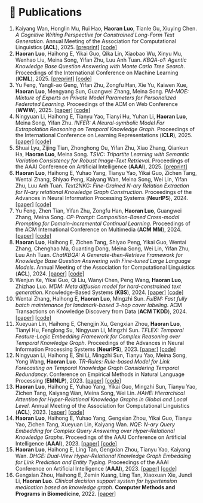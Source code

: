 <!-- 
# 📝 Publications 
<div class='paper-box'><div class='paper-box-image'><div><div class="badge">ICML 2025</div><img src='images/KBQA-o1.png' alt="sym" width="100%"></div></div>
<div class='paper-box-text' markdown="1">

[KBQA-o1: Agentic Knowledge Base Question Answering with Monte Carlo Tree Search](https://arxiv.org/abs/2501.18922) \\
**Haoran Luo**, Haihong E, Yikai Guo, Qika Lin, Xiaobao Wu, Xinyu Mu, Wenhao Liu, Meina Song, Yifan Zhu, Luu Anh Tuan\\
\[[paper](https://arxiv.org/pdf/2501.18922)\]\[[code](https://github.com/LHRLAB/KBQA-o1)\]
</div>
</div>

<div class='paper-box'><div class='paper-box-image'><div><div class="badge">NeurIPS 2024</div><img src='images/Text2NKG.png' alt="sym" width="100%"></div></div>
<div class='paper-box-text' markdown="1">

[Text2NKG: Fine-Grained N-ary Relation Extraction for N-ary relational Knowledge Graph Construction](https://proceedings.neurips.cc/paper_files/paper/2024/hash/305b2288122d46bf0641bdd86c9a7921-Abstract-Conference.html) \\
**Haoran Luo**, Haihong E, Yuhao Yang, Tianyu Yao, Yikai Guo, Zichen Tang, Wentai Zhang, Shiyao Peng, Kaiyang Wan, Meina Song, Wei Lin, Yifan Zhu, Luu Anh Tuan\\
\[[paper](https://proceedings.neurips.cc/paper_files/paper/2024/file/305b2288122d46bf0641bdd86c9a7921-Paper-Conference.pdf)\]\[[code](https://github.com/LHRLAB/Text2NKG)\]
</div>
</div>

<div class='paper-box'><div class='paper-box-image'><div><div class="badge">ACL 2024</div><img src='images/ChatKBQA.png' alt="sym" width="100%"></div></div>
<div class='paper-box-text' markdown="1">

[ChatKBQA: A Generate-then-Retrieve Framework for Knowledge Base Question Answering with Fine-tuned Large Language Models](https://aclanthology.org/2024.findings-acl.122/) \\
**Haoran Luo**, Haihong E, Zichen Tang, Shiyao Peng, Yikai Guo, Wentai Zhang, Chenghao Ma, Guanting Dong, Meina Song, Wei Lin, Yifan Zhu, Luu Anh Tuan\\
\[[paper](https://aclanthology.org/2024.findings-acl.122.pdf)\]\[[code](https://github.com/LHRLAB/ChatKBQA)\]
</div>
</div>

<div class='paper-box'><div class='paper-box-image'><div><div class="badge">ACL 2023</div><img src='images/HAHE.png' alt="sym" width="100%"></div></div>
<div class='paper-box-text' markdown="1">

[HAHE: Hierarchical Attention for Hyper-Relational Knowledge Graphs in Global and Local Level](https://aclanthology.org/2023.acl-long.450/) \\
**Haoran Luo**, Haihong E, Yuhao Yang, Yikai Guo, Mingzhi Sun, Tianyu Yao, Zichen Tang, Kaiyang Wan, Meina Song, Wei Lin\\
\[[paper](https://aclanthology.org/2023.acl-long.450.pdf)\]\[[code](https://github.com/LHRLAB/HAHE)\]
</div>
</div>

<div class='paper-box'><div class='paper-box-image'><div><div class="badge">AAAI 2023</div><img src='images/NQE.png' alt="sym" width="100%"></div></div>
<div class='paper-box-text' markdown="1">

[NQE: N-ary Query Embedding for Complex Query Answering over Hyper-Relational Knowledge Graphs](https://ojs.aaai.org/index.php/AAAI/article/view/25576) \\
**Haoran Luo**, Haihong E, Yuhao Yang, Gengxian Zhou, Yikai Guo, Tianyu Yao, Zichen Tang, Xueyuan Lin, Kaiyang Wan\\
\[[paper](https://ojs.aaai.org/index.php/AAAI/article/view/25576/25348)\]\[[code](https://github.com/LHRLAB/NQE)\]
</div>
</div>

<div class='paper-box'><div class='paper-box-image'><div><div class="badge">AAAI 2023</div><img src='images/DHGE.png' alt="sym" width="100%"></div></div>
<div class='paper-box-text' markdown="1">

[DHGE: Dual-View Hyper-Relational Knowledge Graph Embedding for Link Prediction and Entity Typing](https://ojs.aaai.org/index.php/AAAI/article/view/25795) \\
**Haoran Luo**, Haihong E, Ling Tan, Gengxian Zhou, Tianyu Yao, Kaiyang Wan\\
\[[paper](https://ojs.aaai.org/index.php/AAAI/article/view/25795/25567)\]\[[code](https://github.com/LHRLAB/DHGE)\]
</div>
</div> -->

# 📝 Publications

<script>
document.addEventListener("DOMContentLoaded", function() {
  const items = document.querySelectorAll(".index");
  items.forEach((el, index) => {
    el.insertAdjacentHTML("afterbegin", `${index + 1}.`);
  });
});
</script>

<ol style="list-style-position: outside; padding-left: 1.2em; line-height: 1.2em;">

<li> Kaiyang Wan, Honglin Mu, Rui Hao, <strong>Haoran Luo</strong>, Tianle Gu, Xiuying Chen. <em>A Cognitive Writing Perspective for Constrained Long-Form Text Generation</em>. Annual Meeting of the Association for Computational Linguistics (<strong>ACL</strong>), 2025. <a href="https://arxiv.org/abs/2502.12568">[preprint]</a> <a href="https://github.com/KaiyangWan/CogWriter">[code]</a> </li>

<li> <strong>Haoran Luo</strong>, Haihong E, Yikai Guo, Qika Lin, Xiaobao Wu, Xinyu Mu, Wenhao Liu, Meina Song, Yifan Zhu, Luu Anh Tuan. <em>KBQA-o1: Agentic Knowledge Base Question Answering with Monte Carlo Tree Search</em>. Proceedings of the International Conference on Machine Learning (<strong>ICML</strong>), 2025. <a href="https://arxiv.org/abs/2501.18922">[preprint]</a> <a href="https://github.com/LHRLAB/KBQA-o1">[code]</a> </li> 

<li> Yu Feng, Yangli-ao Geng, Yifan Zhu, Zongfu Han, Xie Yu, Kaiwen Xue, <strong>Haoran Luo</strong>, Mengyang Sun, Guangwei Zhang, Meina Song. <em>PM-MOE: Mixture of Experts on Private Model Parameters for Personalized Federated Learning</em>. Proceedings of the ACM on Web Conference (<strong>WWW</strong>), 2025. <a href="https://dl.acm.org/doi/abs/10.1145/3696410.3714561">[paper]</a> <a href="https://github.com/dannis97500/PM-MOE">[code]</a> </li>

<li> Ningyuan Li, Haihong E, Tianyu Yao, Tianyi Hu, Yuhan Li, <strong>Haoran Luo</strong>, Meina Song, Yifan Zhu. <em>INFER: A Neural-symbolic Model For Extrapolation Reasoning on Temporal Knowledge Graph</em>. Proceedings of the International Conference on Learning Representations (<strong>ICLR</strong>), 2025. <a href="https://openreview.net/forum?id=ExHUtB2vnz">[paper]</a> <a href="https://github.com/JasonLee-22/INFER">[code]</a> </li>

<li> Shuai Lyu, Zijing Tian, Zhonghong Ou, Yifan Zhu, Xiao Zhang, Qiankun Ha, <strong>Haoran Luo</strong>, Meina Song. <em>TSVC: Tripartite Learning with Semantic Variation Consistency for Robust Image-Text Retrieval</em>. Proceedings of the AAAI Conference on Artificial Intelligence (<strong>AAAI</strong>), 2025. <a href="https://arxiv.org/abs/2501.10935">[preprint]</a> </li>

<li> <strong>Haoran Luo</strong>, Haihong E, Yuhao Yang, Tianyu Yao, Yikai Guo, Zichen Tang, Wentai Zhang, Shiyao Peng, Kaiyang Wan, Meina Song, Wei Lin, Yifan Zhu, Luu Anh Tuan. <em>Text2NKG: Fine-Grained N-ary Relation Extraction for N-ary relational Knowledge Graph Construction</em>. Proceedings of the Advances in Neural Information Processing Systems (<strong>NeurIPS</strong>), 2024. <a href="https://proceedings.neurips.cc/paper_files/paper/2024/hash/305b2288122d46bf0641bdd86c9a7921-Abstract-Conference.html">[paper]</a> <a href="https://github.com/LHRLAB/Text2NKG">[code]</a> </li>

<li> Yu Feng, Zhen Tian, Yifan Zhu, Zongfu Han, <strong>Haoran Luo</strong>, Guangwei Zhang, Meina Song. <em>CP-Prompt: Composition-Based Cross-modal Prompting for Domain-Incremental Continual Learning</em>. Proceedings of the ACM International Conference on Multimedia (<strong>ACM MM</strong>), 2024. <a href="https://dl.acm.org/doi/abs/10.1145/3664647.3681481">[paper]</a> <a href="https://github.com/dannis97500/CP_Prompt">[code]</a> </li>

<li> <strong>Haoran Luo</strong>, Haihong E, Zichen Tang, Shiyao Peng, Yikai Guo, Wentai Zhang, Chenghao Ma, Guanting Dong, Meina Song, Wei Lin, Yifan Zhu, Luu Anh Tuan. <em>ChatKBQA: A Generate-then-Retrieve Framework for Knowledge Base Question Answering with Fine-tuned Large Language Models</em>. Annual Meeting of the Association for Computational Linguistics (<strong>ACL</strong>), 2024. <a href="https://aclanthology.org/2024.findings-acl.122/">[paper]</a> <a href="https://github.com/LHRLAB/ChatKBQA">[code]</a> </li>

<li> Wenjun Ke, Yikai Guo, Qi Liu, Wanyi Chen, Peng Wang, <strong>Haoran Luo</strong>, Zhizhao Luo. <em>MDM: Meta diffusion model for hard-constrained text generation</em>. Knowledge-Based Systems (<strong>KBS</strong>), 2024. <a href="https://www.sciencedirect.com/science/article/abs/pii/S0950705123008973">[paper]</a> <a href="https://github.com/seukgcode/MDM">[code]</a> </li>

<li> Wentai Zhang, Haihong E, <strong>Haoran Luo</strong>, Mingzhi Sun. <em>FulBM: Fast fully batch maintenance for landmark-based 3-hop cover labeling</em>. ACM Transactions on Knowledge Discovery from Data (<strong>ACM TKDD</strong>), 2024. <a href="https://dl.acm.org/doi/abs/10.1145/3650035">[paper]</a> <a href="https://github.com/ZHANGWENTAI/FulBM">[code]</a> </li>

<li> Xueyuan Lin, Haihong E, Chengjin Xu, Gengxian Zhou, <strong>Haoran Luo</strong>, Tianyi Hu, Fenglong Su, Ningyuan Li, Mingzhi Sun. <em>TFLEX: Temporal Feature-Logic Embedding Framework for Complex Reasoning over Temporal Knowledge Graph</em>. Proceedings of the Advances in Neural Information Processing Systems (<strong>NeurIPS</strong>), 2023. <a href="https://proceedings.neurips.cc/paper_files/paper/2023/hash/e71a42c64851834013e2658b69d7fe93-Abstract-Conference.html">[paper]</a> <a href="https://github.com/LinXueyuanStdio/TFLEX">[code]</a> </li>

<li> Ningyuan Li, Haihong E, Shi Li, Mingzhi Sun, Tianyu Yao, Meina Song, Yong Wang, <strong>Haoran Luo</strong>. <em>TR-Rules: Rule-based Model for Link Forecasting on Temporal Knowledge Graph Considering Temporal Redundancy</em>. Conference on Empirical Methods in Natural Language Processing (<strong>EMNLP</strong>), 2023. <a href="https://aclanthology.org/2023.findings-emnlp.529/">[paper]</a> <a href="https://github.com/JasonLee-22/TR-Rules">[code]</a> </li>

<li> <strong>Haoran Luo</strong>, Haihong E, Yuhao Yang, Yikai Guo, Mingzhi Sun, Tianyu Yao, Zichen Tang, Kaiyang Wan, Meina Song, Wei Lin. <em>HAHE: Hierarchical Attention for Hyper-Relational Knowledge Graphs in Global and Local Level</em>. Annual Meeting of the Association for Computational Linguistics (<strong>ACL</strong>), 2023. <a href="https://aclanthology.org/2023.acl-long.450/">[paper]</a> <a href="https://github.com/LHRLAB/HAHE">[code]</a> </li>

<li> <strong>Haoran Luo</strong>, Haihong E, Yuhao Yang, Gengxian Zhou, Yikai Guo, Tianyu Yao, Zichen Tang, Xueyuan Lin, Kaiyang Wan. <em>NQE: N-ary Query Embedding for Complex Query Answering over Hyper-Relational Knowledge Graphs</em>. Proceedings of the AAAI Conference on Artificial Intelligence (<strong>AAAI</strong>), 2023. <a href="https://ojs.aaai.org/index.php/AAAI/article/view/25576">[paper]</a> <a href="https://github.com/LHRLAB/NQE">[code]</a> </li>

<li> <strong>Haoran Luo</strong>, Haihong E, Ling Tan, Gengxian Zhou, Tianyu Yao, Kaiyang Wan. <em>DHGE: Dual-View Hyper-Relational Knowledge Graph Embedding for Link Prediction and Entity Typing</em>. Proceedings of the AAAI Conference on Artificial Intelligence (<strong>AAAI</strong>), 2023. <a href="https://ojs.aaai.org/index.php/AAAI/article/view/25795">[paper]</a> <a href="https://github.com/LHRLAB/DHGE">[code]</a> </li>

<li> Gengxian Zhou, Haihong E, Zemin Kuang, Ling Tan, Xiaoxuan Xie, Jundi Li, <strong>Haoran Luo</strong>. <em>Clinical decision support system for hypertension medication based on knowledge graph</em>. <strong>Computer Methods and Programs in Biomedicine</strong>, 2022. <a href="https://www.sciencedirect.com/science/article/abs/pii/S0169260722006010">[paper]</a> </li>

</ol>